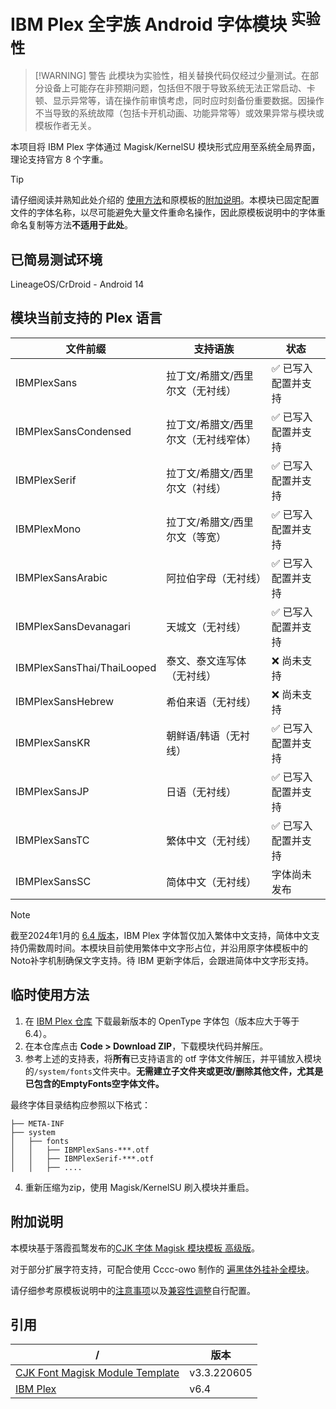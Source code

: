 # IBM Plex 全字族 Android 字体模块 <sup>实验性</sup>
> [!WARNING] 警告
> 此模块为实验性，相关替换代码仅经过少量测试。在部分设备上可能存在非预期问题，包括但不限于导致系统无法正常启动、卡顿、显示异常等，请在操作前审慎考虑，同时应时刻备份重要数据。因操作不当导致的系统故障（包括卡开机动画、功能异常等）或效果异常与模块或模板作者无关。

本项目将 IBM Plex 字体通过 Magisk/KernelSU 模块形式应用至系统全局界面，理论支持官方 8 个字重。

> [!TIP]
> 请仔细阅读并熟知此处介绍的 [使用方法](#使用方法)和原模板的[附加说明](#附加说明)。本模块已固定配置文件的字体名称，以尽可能避免大量文件重命名操作，因此原模板说明中的字体重命名复制等方法**不适用于此处**。

## 已简易测试环境

LineageOS/CrDroid - Android 14

## 模块当前支持的 Plex 语言
 | 文件前缀 | 支持语族 | 状态  | 
 | ------- | ---- | -------------------------------- |
 | IBMPlexSans | 拉丁文/希腊文/西里尔文（无衬线） | ✅ 已写入配置并支持 |
 | IBMPlexSansCondensed | 拉丁文/希腊文/西里尔文（无衬线窄体）| ✅ 已写入配置并支持|
 |IBMPlexSerif|拉丁文/希腊文/西里尔文（衬线）|✅ 已写入配置并支持|
 |IBMPlexMono|拉丁文/希腊文/西里尔文（等宽）|✅ 已写入配置并支持|
 |IBMPlexSansArabic|阿拉伯字母（无衬线）|✅ 已写入配置并支持|
 |IBMPlexSansDevanagari|天城文（无衬线）|✅ 已写入配置并支持|
 |IBMPlexSansThai/ThaiLooped|泰文、泰文连写体（无衬线）|❌ 尚未支持|
 |IBMPlexSansHebrew|希伯来语（无衬线）|❌ 尚未支持|
 |IBMPlexSansKR|朝鲜语/韩语（无衬线）|✅ 已写入配置并支持|
 |IBMPlexSansJP|日语（无衬线）|✅ 已写入配置并支持|
 |IBMPlexSansTC|繁体中文（无衬线）|✅ 已写入配置并支持|
 |IBMPlexSansSC|简体中文（无衬线）|字体尚未发布|

> [!NOTE]
> 截至2024年1月的 [6.4 版本](https://github.com/ibm/plex/releases/latest)，IBM Plex 字体暂仅加入繁体中文支持，简体中文支持仍需数周时间。本模块目前使用繁体中文字形占位，并沿用原字体模板中的Noto补字机制确保文字支持。待 IBM 更新字体后，会跟进简体中文字形支持。

## 临时使用方法
1. 在 [IBM Plex 仓库](https://github.com/ibm/plex/releases/latest) 下载最新版本的 OpenType 字体包（版本应大于等于6.4）。
2. 在本仓库点击 **Code > Download ZIP**，下载模块代码并解压。
3. 参考上述的支持表，将**所有**已支持语言的 otf 字体文件解压，并平铺放入模块的`/system/fonts`文件夹中。**无需建立子文件夹或更改/删除其他文件，尤其是已包含的EmptyFonts空字体文件。**

最终字体目录结构应参照以下格式：
```
├── META-INF
├── system
│   ├── fonts
│   │   ├── IBMPlexSans-***.otf
│   │   ├── IBMPlexSerif-***.otf
│   │   ├── ....
```

4. 重新压缩为zip，使用 Magisk/KernelSU 刷入模块并重启。

## 附加说明

本模块基于落霞孤鹜发布的[CJK 字体 Magisk 模块模板 高级版](https://github.com/lxgw/advanced-cjk-font-magisk-module-template)。

对于部分扩展字符支持，可配合使用 Cccc-owo 制作的 [遍黑体外挂补全模块](https://github.com/Cccc-owo/Another-Plangothic-magisk-module)。

请仔细参考原模板说明中的[注意事项](https://github.com/lxgw/advanced-cjk-font-magisk-module-template#%E6%B3%A8%E6%84%8F%E4%BA%8B%E9%A1%B9)以及[兼容性调整](https://github.com/lxgw/advanced-cjk-font-magisk-module-template#%E5%85%BC%E5%AE%B9%E6%80%A7%E8%B0%83%E6%95%B4-%E4%BB%85%E4%BE%9B%E5%8F%82%E8%80%83)自行配置。

## 引用


|/|版本|
|-|-|
|[CJK Font Magisk Module Template](https://github.com/lxgw/advanced-cjk-font-magisk-module-template)|v3.3.220605|
|[IBM Plex](https://github.com/ibm/plex)|v6.4|
